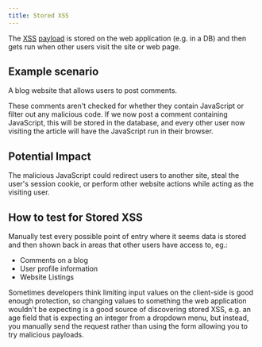 ```yaml
---
title: Stored XSS
---
```


The [XSS](/knowledge/OffSec/pentesting/XSS.md) [payload](/knowledge/OffSec/glossary/payload.md) is stored on the web application (e.g. in a DB) and then gets run when other users visit the site or web page.

## Example scenario

A blog website that allows users to post comments.

These comments aren't checked for whether they contain JavaScript or filter out any malicious code. If we now post a comment containing JavaScript, this will be stored in the database, and every other user now visiting the article will have the JavaScript run in their browser.

## Potential Impact

The malicious JavaScript could redirect users to another site, steal the user's session cookie, or perform other website actions while acting as the visiting user.

## How to test for Stored XSS

Manually test every possible point of entry where it seems data is stored and then shown back in areas that other users have access to, eg.:

- Comments on a blog
- User profile information
- Website Listings

Sometimes developers think limiting input values on the client-side is good enough protection, so changing values to something the web application wouldn't be expecting is a good source of discovering stored XSS, e.g. an age field that is expecting an integer from a dropdown menu, but instead, you manually send the request rather than using the form allowing you to try malicious payloads.
